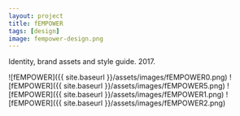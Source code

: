 ```yaml
---
layout: project
title: fEMPOWER
tags: [design]
image: fempower-design.png
---
```

Identity, brand assets and style guide. 2017.

![fEMPOWER]({{ site.baseurl }}/assets/images/fEMPOWER0.png)
![fEMPOWER]({{ site.baseurl }}/assets/images/fEMPOWER5.png)
![fEMPOWER]({{ site.baseurl }}/assets/images/fEMPOWER1.png)
![fEMPOWER]({{ site.baseurl }}/assets/images/fEMPOWER2.png)
